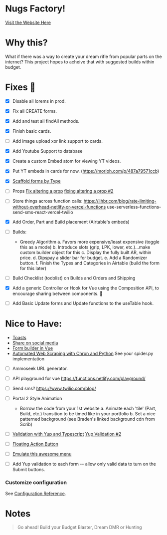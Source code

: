 # Nugs Factory!

[Visit the Website Here](https://nugs.vercel.app/parts)

# Why this?

What if there was a way to create your dream rifle from popular parts on the internet?  This project hopes to acheive that with suggested builds within budget.

# Fixes :bug:

- [x] Disable all lorems in prod.
- [x] Fix all CREATE forms.
- [x] Add and test all findAll methods.
- [x] Finish basic cards.
- [ ] Add image upload xor link support to cards.
- [x] Add Youtube Support to database 
- [x] Create a custom Embed atom for viewing YT videos.
- [x] Put YT embeds in cards for now. (https://morioh.com/p/487a79571ccb)
- [x] [Scaffold forms by Type](https://www.meziantou.net/generate-an-html-form-from-an-object-in-typescript.htm)

- [ ] Props
    [Fix altering a prop](https://dev.to/jakzaizzat/avoid-mutating-a-prop-directly-ab9)
    [fixing altering a prop #2](https://michaelnthiessen.com/avoid-mutating-prop-directly/)
    

- [ ] Store things across function calls: https://lihbr.com/blog/rate-limiting-without-overhead-netlify-or-vercel-functions
use-serverless-functions-send-sms-react-vercel-twilio
- [x] Add Order, Part and Build placement (Airtable's embeds)  
- [ ] Builds:
    - Greedy Algorithm
        a. Favors more expensive/least expensive (toggle this as a mode)
        b. Introduce slots (grip, LPK, lower, etc.)...make custom builder object for this
        c. Display the fully built AR, within price.
        d. Dipspay a slider bar for budget.
        e. Add a Randomizer button.
        f. Finish the Types and Categories in Airtable (build the form for this later)
- [ ] Build Checklist (todolist) on Builds and Orders and Shipping
- [x] Add a generic Controller or Hook for Vue using the Composition API, to encourage sharing between components. 🐫
- [ ] Add Basic Update forms and Update functions to the useTable hook.

# Nice to Have:

* [Toasts](https://vuejsexamples.com/a-vue-toast-plugin-that-lets-you-create-your-own-toast-component/)
* [Share on social media](https://github.com/nicolasbeauvais/vue-social-sharing)
* [Form builder in Vue](https://vueformulate.com/)
* [Automated Web Scraping with Chron and Python](https://towardsdatascience.com/automated-web-scraping-python-cron-e6bedf4c39eb) See your spider.py implementation
- [ ] Ammoseek URL generator.
- [ ] API playground for vue https://functions.netlify.com/playground/
- [ ] Send sms? https://www.twilio.com/blog/
- [ ] Portal 2 Style Animation
    - Borrow the code from your 1st website
        a. Animate each 'tile' (Part, Build, etc.) transition to be timed like in your portfolio
        b. Set a nice patterned background (see Braden's linked background cdn from Scrib)
- [ ] 
    [Validation with Yup and Typescript](https://medium.com/@maurice.de.beijer/yup-validation-and-typescript-and-formik-6c342578a20e)
    [Yup Validation #2](https://github.com/vijitail/vue-form-validation-yup/blob/master/src/App.vue)
- [ ] [Floating Action Button](https://vuetifyjs.com/en/components/floating-action-buttons/#lateral-screens)
- [ ] [Emulate this awesome menu](https://codesandbox.io/s/xn8xx?file=/src/SmartHome/SmartHome.vue)
- [ ] Add Yup validation to each form -- allow only valid data to turn on the Submit buttons.



### Customize configuration
See [Configuration Reference](https://cli.vuejs.org/config/).


# Notes

> Go ahead!  Build your Budget Blaster, Dream DMR or Hunting 